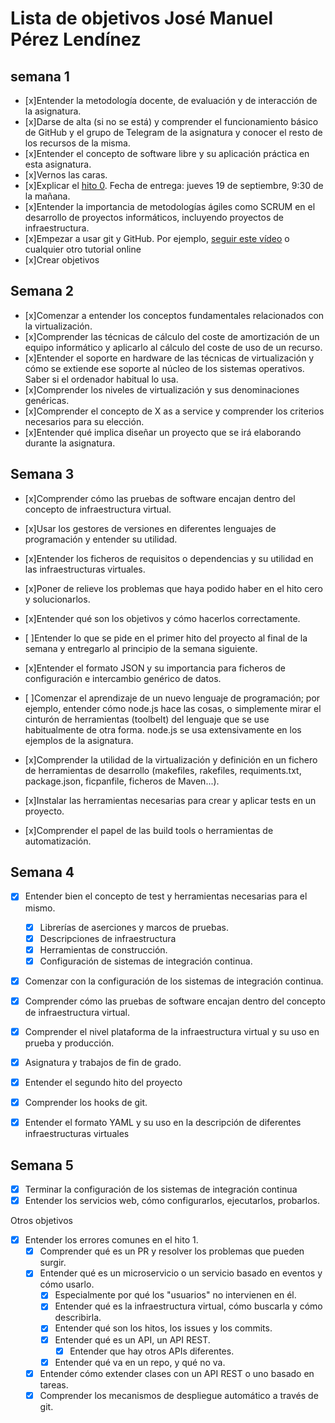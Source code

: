 Lista de objetivos José Manuel Pérez Lendínez
============================
## semana 1
- [x]Entender la metodología docente, de evaluación y de interacción de la asignatura.
- [x]Darse de alta (si no se está) y comprender el funcionamiento básico de GitHub y el grupo de Telegram de la asignatura y conocer el resto de los recursos de la misma.
- [x]Entender el concepto de software libre y su aplicación práctica en esta asignatura.
- [x]Vernos las caras.
- [x]Explicar el [hito 0](http://jj.github.io/IV/documentos/proyecto/0.Repositorio). Fecha de entrega: jueves 19 de septiembre, 9:30 de la mañana.
- [x]Entender la importancia de metodologías ágiles como SCRUM en el desarrollo de proyectos informáticos, incluyendo proyectos de infraestructura.
- [x]Empezar a usar git y GitHub. Por ejemplo, [seguir este vídeo](https://www.youtube.com/watch?v=gmXyJI01qa8) o cualquier otro tutorial online
- [x]Crear objetivos

## Semana 2


- [x]Comenzar a entender los conceptos fundamentales relacionados con la virtualización.
- [x]Comprender las técnicas de cálculo del coste de amortización de un equipo informático y aplicarlo al cálculo del coste de uso de un recurso.
- [x]Entender el soporte en hardware de las técnicas de virtualización y cómo se extiende ese soporte al núcleo de los sistemas operativos. Saber si el ordenador habitual lo usa.
- [x]Comprender los niveles de virtualización y sus denominaciones genéricas.
- [x]Comprender el concepto de X as a service y comprender los criterios necesarios para su elección.
- [x]Entender qué implica diseñar un proyecto que se irá elaborando durante la asignatura.

## Semana 3 



- [x]Comprender cómo las pruebas de software encajan dentro del concepto de infraestructura virtual.
- [x]Usar los gestores de versiones en diferentes lenguajes de programación y entender su utilidad.
- [x]Entender los ficheros de requisitos o dependencias y su utilidad en las infraestructuras virtuales.

- [x]Poner de relieve los problemas que haya podido haber en el hito cero y solucionarlos.
- [x]Entender qué son los objetivos y cómo hacerlos correctamente.
- [ ]Entender lo que se pide en el primer hito del proyecto al final de la semana y entregarlo al principio de la semana siguiente.
- [x]Entender el formato JSON y su importancia para ficheros de configuración e intercambio genérico de datos.
- [ ]Comenzar el aprendizaje de un nuevo lenguaje de programación; por ejemplo, entender cómo node.js hace las cosas, o simplemente mirar el cinturón de herramientas (toolbelt) del lenguaje que se use habitualmente de otra forma. node.js se usa extensivamente en los ejemplos de la asignatura.
- [x]Comprender la utilidad de la virtualización y definición en un fichero de herramientas de desarrollo (makefiles, rakefiles, requiments.txt, package.json, ficpanfile, ficheros de Maven...).
- [x]Instalar las herramientas necesarias para crear y aplicar tests en un proyecto.
- [x]Comprender el papel de las build tools o herramientas de automatización.

## Semana 4


- [x] Entender bien el concepto de test y herramientas necesarias para el mismo.
    - [x] Librerías de aserciones y marcos de pruebas.
    - [x] Descripciones de infraestructura
    - [x] Herramientas de construcción.
    - [x] Configuración de sistemas de integración continua.

- [x] Comenzar con la configuración de los sistemas de integración continua.

- [x] Comprender cómo las pruebas de software encajan dentro del concepto de infraestructura virtual.

- [x] Comprender el nivel plataforma de la infraestructura virtual y su uso en prueba y producción.

- [x] Asignatura y trabajos de fin de grado.

- [x] Entender el segundo hito del proyecto

- [x] Comprender los hooks de git.

- [x] Entender el formato YAML y su uso en la descripción de diferentes infraestructuras virtuales

## Semana 5

- [x] Terminar la configuración de los sistemas de integración continua
- [x] Entender los servicios web, cómo configurarlos, ejecutarlos, probarlos.

Otros objetivos

- [x] Entender los errores comunes en el hito 1.
    - [x] Comprender qué es un PR y resolver los problemas que pueden surgir.
    - [x] Entender qué es un microservicio o un servicio basado en eventos y cómo usarlo.
        - [x] Especialmente por qué los "usuarios" no intervienen en él.
        - [x] Entender qué es la infraestructura virtual, cómo buscarla y cómo describirla.
        - [x] Entender qué son los hitos, los issues y los commits.
        - [x] Entender qué es un API, un API REST.
            - [x] Entender que hay otros APIs diferentes.
        - [x] Entender qué va en un repo, y qué no va.
    - [x] Entender cómo extender clases con un API REST o uno basado en tareas.
    - [x] Comprender los mecanismos de despliegue automático a través de git.
